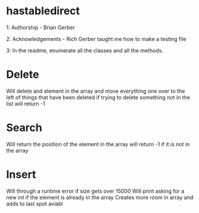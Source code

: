 # hastabledirect
1: Authorship - Brian Gerber

2: Acknowledgements - Rich Gerber taught me how to make a testing file

3: In the readme, enumerate all the classes and all the methods.

# Delete

Will delete and element in the array and move everything one over to the left of things that have been deleted
if trying to delete something not in the list will return -1

# Search

Will return the position of the element in the array
will return -1 if it is not in the array

# Insert 

Will through a runtime error if size gets over 15000
Will print asking for a new int if the element is already in the array
Creates more room in array and adds to last spot aviabl
